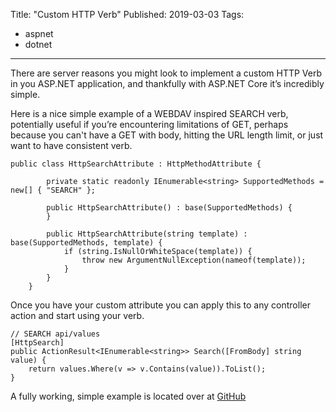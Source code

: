 Title: "Custom HTTP Verb"
Published: 2019-03-03
Tags:
- aspnet
- dotnet
---

There are server reasons you might look to implement a custom HTTP Verb in you ASP.NET application, and thankfully with ASP.NET Core it’s incredibly simple.

<!--more-->

Here is a nice simple example of a WEBDAV inspired SEARCH verb, potentially useful if you’re encountering limitations of GET, perhaps because you can't have a GET with body, hitting the URL length limit, or just want to have consistent verb.

```
public class HttpSearchAttribute : HttpMethodAttribute {

        private static readonly IEnumerable<string> SupportedMethods = new[] { "SEARCH" };

        public HttpSearchAttribute() : base(SupportedMethods) {
        }

        public HttpSearchAttribute(string template) : base(SupportedMethods, template) {
            if (string.IsNullOrWhiteSpace(template)) {
                throw new ArgumentNullException(nameof(template));
            }
        }
    }
```

Once you have your custom attribute you can apply this to any controller action and start using your verb.

```
// SEARCH api/values
[HttpSearch]
public ActionResult<IEnumerable<string>> Search([FromBody] string value) {
    return values.Where(v => v.Contains(value)).ToList();
}
```

A fully working, simple example is located over at [GitHub](https://github.com/Nyami/WebApiSearchMethod)